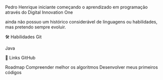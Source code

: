 Pedro Henrique
iniciante começando o aprendizado em programação através do Digital Innovation One

ainda não possuo um histórico considerável de linguagens ou habilidades, mas pretendo sempre evoluir.

🛠 Habilidades
Git

Java

🔗 Links
GitHub

Roadmap
Compreender melhor os algoritmos
Desenvolver meus primeiros códigos